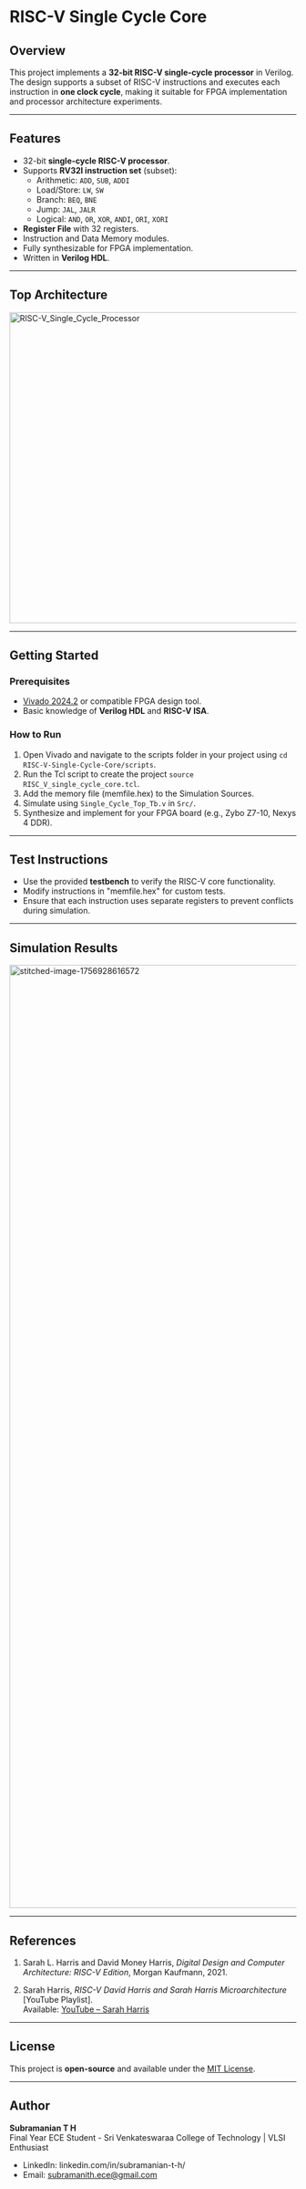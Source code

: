 # RISC-V Single Cycle Core

## Overview
This project implements a **32-bit RISC-V single-cycle processor** in Verilog.  
The design supports a subset of RISC-V instructions and executes each instruction in **one clock cycle**, making it suitable for FPGA implementation and processor architecture experiments.

---

## Features
- 32-bit **single-cycle RISC-V processor**.
- Supports **RV32I instruction set** (subset):
  - Arithmetic: `ADD`, `SUB`, `ADDI`
  - Load/Store: `LW`, `SW`
  - Branch: `BEQ`, `BNE`
  - Jump: `JAL`, `JALR`
  - Logical: `AND`, `OR`, `XOR`, `ANDI`, `ORI`, `XORI`
- **Register File** with 32 registers.
- Instruction and Data Memory modules.
- Fully synthesizable for FPGA implementation.
- Written in **Verilog HDL**.

---

## Top Architecture

<img width="1024" height="545" alt="RISC-V_Single_Cycle_Processor" src="https://github.com/user-attachments/assets/b5c362c6-e05c-4562-99c5-8a5c1f628d00" />

---

## Getting Started

### Prerequisites
- [Vivado 2024.2](https://www.xilinx.com/products/design-tools/vivado.html) or compatible FPGA design tool.
- Basic knowledge of **Verilog HDL** and **RISC-V ISA**.

### How to Run
1. Open Vivado and navigate to the scripts folder in your project using `cd RISC-V-Single-Cycle-Core/scripts`.
2. Run the Tcl script to create the project `source RISC_V_single_cycle_core.tcl`.
3. Add the memory file (memfile.hex) to the Simulation Sources.
4. Simulate using `Single_Cycle_Top_Tb.v` in `Src/`.
5. Synthesize and implement for your FPGA board (e.g., Zybo Z7-10, Nexys 4 DDR).

---

## Test Instructions
- Use the provided **testbench** to verify the RISC-V core functionality.
- Modify instructions in "memfile.hex" for custom tests.
- Ensure that each instruction uses separate registers to prevent conflicts during simulation.

---

## Simulation Results

<img width="1114" height="1653" alt="stitched-image-1756928616572" src="https://github.com/user-attachments/assets/c0b47c42-1fbc-4f0b-9c71-06aeba6596f1" />

---

## References

1. Sarah L. Harris and David Money Harris, *Digital Design and Computer Architecture: RISC-V Edition*, Morgan Kaufmann, 2021.  

2. Sarah Harris, *RISC-V David Harris and Sarah Harris Microarchitecture* [YouTube Playlist].  
   Available: [YouTube – Sarah Harris](https://www.youtube.com/watch?v=lrN-uBKooRY&list=PLhA3DoZr6boVQy9Pz-aPZLH-rA6DvUidB&index=1)
---

## License
This project is **open-source** and available under the [MIT License](LICENSE).

---

## Author
**Subramanian T H**  
Final Year ECE Student - Sri Venkateswaraa College of Technology | VLSI Enthusiast
- LinkedIn: linkedin.com/in/subramanian-t-h/  
- Email: subramanith.ece@gmail.com




